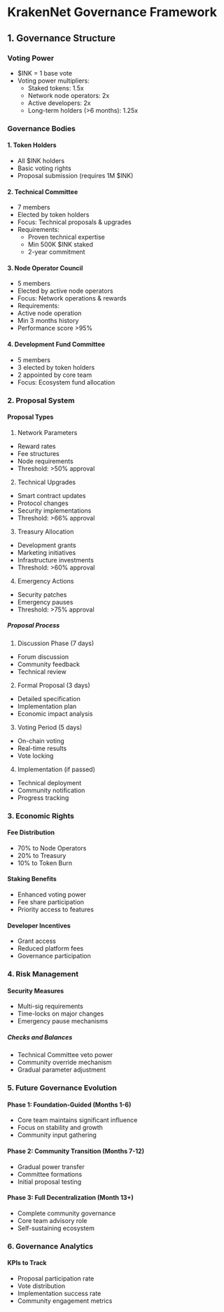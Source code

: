 
# KrakenNet Governance Framework
## 1. Governance Structure
### Voting Power
- $INK = 1 base vote
- Voting power multipliers:
  - Staked tokens: 1.5x
  - Network node operators: 2x
  - Active developers: 2x
  - Long-term holders (>6 months): 1.25x

### Governance Bodies
#### 1. Token Holders
- All $INK holders
- Basic voting rights
- Proposal submission (requires 1M $INK)
#### 2. Technical Committee
- 7 members
- Elected by token holders
- Focus: Technical proposals & upgrades
- Requirements:
  - Proven technical expertise
  - Min 500K $INK staked
  - 2-year commitment
#### 3. Node Operator Council
- 5 members
- Elected by active node operators
- Focus: Network operations & rewards
- Requirements:
- Active node operation
- Min 3 months history
- Performance score >95%
#### 4. Development Fund Committee
- 5 members
- 3 elected by token holders
- 2 appointed by core team
- Focus: Ecosystem fund allocation

### 2. Proposal System
#### Proposal Types
1. Network Parameters
- Reward rates
- Fee structures
- Node requirements
- Threshold: >50% approval
2. Technical Upgrades
- Smart contract updates
- Protocol changes
- Security implementations
- Threshold: >66% approval
3. Treasury Allocation
- Development grants
- Marketing initiatives
- Infrastructure investments
- Threshold: >60% approval
4. Emergency Actions
- Security patches
- Emergency pauses
- Threshold: >75% approval

##### Proposal Process
1. Discussion Phase (7 days)
- Forum discussion
- Community feedback
- Technical review
2. Formal Proposal (3 days)
- Detailed specification
- Implementation plan
- Economic impact analysis
3. Voting Period (5 days)
- On-chain voting
- Real-time results
- Vote locking
4. Implementation (if passed)
- Technical deployment
- Community notification
- Progress tracking
### 3. Economic Rights
#### Fee Distribution
- 70% to Node Operators
- 20% to Treasury
- 10% to Token Burn
#### Staking Benefits
- Enhanced voting power
- Fee share participation
- Priority access to features
#### Developer Incentives
- Grant access
- Reduced platform fees
- Governance participation

### 4. Risk Management
#### Security Measures
- Multi-sig requirements
- Time-locks on major changes
- Emergency pause mechanisms
##### Checks and Balances
- Technical Committee veto power
- Community override mechanism
- Gradual parameter adjustment

### 5. Future Governance Evolution
#### Phase 1: Foundation-Guided (Months 1-6)
- Core team maintains significant influence
- Focus on stability and growth
- Community input gathering
#### Phase 2: Community Transition (Months 7-12)
- Gradual power transfer
- Committee formations
- Initial proposal testing
#### Phase 3: Full Decentralization (Month 13+)
- Complete community governance
- Core team advisory role
- Self-sustaining ecosystem

### 6. Governance Analytics
#### KPIs to Track
- Proposal participation rate
- Vote distribution
- Implementation success rate
- Community engagement metrics

